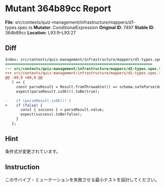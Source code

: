 # Mutant 364b89cc Report

**File**: src/contexts/quiz-management/infrastructure/mappers/d1-types.spec.ts
**Mutator**: ConditionalExpression
**Original ID**: 7497
**Stable ID**: 364b89cc
**Location**: L93:9–L93:27

## Diff

```diff
Index: src/contexts/quiz-management/infrastructure/mappers/d1-types.spec.ts
===================================================================
--- src/contexts/quiz-management/infrastructure/mappers/d1-types.spec.ts	original
+++ src/contexts/quiz-management/infrastructure/mappers/d1-types.spec.ts	mutated #7497
@@ -89,9 +89,9 @@
   ) => {
     const parseResult = Result.fromThrowable(() => schema.safeParse(data))();
     expect(parseResult.isOk()).toBe(true);
 
-    if (parseResult.isOk()) {
+    if (false) {
       const { success } = parseResult.value;
       expect(success).toBe(false);
     }
   };
```

## Hint

条件式が変更されています。

## Instruction

このサバイブ・ミューテーションを失敗させる最小テストを設計してください。
